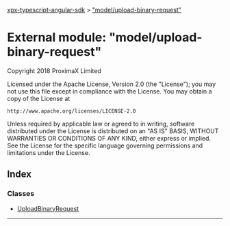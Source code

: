 [xpx-typescript-angular-sdk](../README.md) > ["model/upload-binary-request"](../modules/_model_upload_binary_request_.md)

# External module: "model/upload-binary-request"

Copyright 2018 ProximaX Limited

Licensed under the Apache License, Version 2.0 (the "License"); you may not use this file except in compliance with the License. You may obtain a copy of the License at

```
http://www.apache.org/licenses/LICENSE-2.0
```

Unless required by applicable law or agreed to in writing, software distributed under the License is distributed on an "AS IS" BASIS, WITHOUT WARRANTIES OR CONDITIONS OF ANY KIND, either express or implied. See the License for the specific language governing permissions and limitations under the License.

## Index

### Classes

* [UploadBinaryRequest](../classes/_model_upload_binary_request_.uploadbinaryrequest.md)

---

